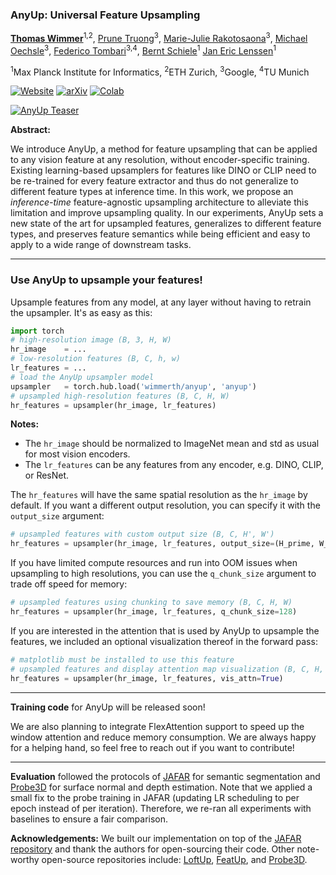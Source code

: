 ### AnyUp: Universal Feature Upsampling

[**Thomas Wimmer**](https://wimmerth.github.io/)<sup>1,2</sup>,
[Prune Truong](https://prunetruong.com/)<sup>3</sup>,
[Marie-Julie Rakotosaona](https://scholar.google.com/citations?user=eQ0om98AAAAJ&hl=en)<sup>3</sup>,
[Michael Oechsle](https://moechsle.github.io/)<sup>3</sup>,
[Federico Tombari](https://federicotombari.github.io/)<sup>3,4</sup>,
[Bernt Schiele](https://www.mpi-inf.mpg.de/departments/computer-vision-and-machine-learning/people/bernt-schiele)<sup>1</sup>
[Jan Eric Lenssen](https://janericlenssen.github.io/)<sup>1</sup>

<sup>1</sup>Max Planck Institute for Informatics, <sup>2</sup>ETH Zurich, <sup>3</sup>Google, <sup>4</sup>TU Munich

[![Website](https://img.shields.io/badge/Website-AnyUp-blue)](https://wimmerth.github.io/anyup/)
[![arXiv](https://img.shields.io/badge/arXiv-2510.12764-b31b1b.svg)](https://arxiv.org/abs/2510.12764)
[![Colab](https://img.shields.io/badge/Colab-AnyUp-blue?logo=googlecolab)](https://colab.research.google.com/github/wimmerth/anyup/blob/main/example_usage.ipynb)

[![AnyUp Teaser](https://wimmerth.github.io/anyup/assets/figures/teaser-anyup.png)](https://wimmerth.github.io/anyup/)

**Abstract:**

We introduce AnyUp, a method for feature upsampling that can be applied to any vision feature at any resolution, without
encoder-specific training. Existing learning-based upsamplers for features like DINO or CLIP need to be re-trained for
every feature extractor and thus do not generalize to different feature types at inference time. In this work, we
propose an _inference-time_ feature-agnostic upsampling architecture to alleviate this limitation and improve upsampling
quality. In our experiments, AnyUp sets a new state of the art for upsampled features, generalizes to different feature
types, and preserves feature semantics while being efficient and easy to apply to a wide range of downstream tasks.

---

### Use AnyUp to upsample your features!

Upsample features from any model, at any layer without having to retrain the upsampler. It's as easy as this:

```python
import torch
# high-resolution image (B, 3, H, W)
hr_image    = ...
# low-resolution features (B, C, h, w) 
lr_features = ...
# load the AnyUp upsampler model
upsampler   = torch.hub.load('wimmerth/anyup', 'anyup')
# upsampled high-resolution features (B, C, H, W)
hr_features = upsampler(hr_image, lr_features)
```

**Notes:**
- The `hr_image` should be normalized to ImageNet mean and std as usual for most vision encoders.
- The `lr_features` can be any features from any encoder, e.g. DINO, CLIP, or ResNet.

The `hr_features` will have the same spatial resolution as the `hr_image` by default.
If you want a different output resolution, you can specify it with the `output_size` argument:

```python
# upsampled features with custom output size (B, C, H', W')
hr_features = upsampler(hr_image, lr_features, output_size=(H_prime, W_prime))
```

If you have limited compute resources and run into OOM issues when upsampling to high resolutions, you can use the
`q_chunk_size` argument to trade off speed for memory:

```python
# upsampled features using chunking to save memory (B, C, H, W)
hr_features = upsampler(hr_image, lr_features, q_chunk_size=128)
```

If you are interested in the attention that is used by AnyUp to upsample the features, we included an optional
visualization thereof in the forward pass:

```python
# matplotlib must be installed to use this feature
# upsampled features and display attention map visualization (B, C, H, W)
hr_features = upsampler(hr_image, lr_features, vis_attn=True)
```

---

**Training code** for AnyUp will be released soon!

We are also planning to integrate FlexAttention support to speed up the window attention and reduce memory consumption.
We are always happy for a helping hand, so feel free to reach out if you want to contribute!

---

**Evaluation** followed the protocols of [JAFAR](https://github.com/PaulCouairon/JAFAR) for semantic segmentation and
[Probe3D](https://github.com/mbanani/probe3d) for surface normal and depth estimation. Note that we applied a small fix
to the probe training in JAFAR (updating LR scheduling to per epoch instead of per iteration). Therefore, we re-ran all
experiments with baselines to ensure a fair comparison.

**Acknowledgements:**
We built our implementation on top of the [JAFAR repository](https://github.com/PaulCouairon/JAFAR) and thank the
authors for open-sourcing their code. Other note-worthy open-source repositories include:
[LoftUp](https://github.com/andrehuang/loftup), [FeatUp](https://github.com/mhamilton723/FeatUp), and
[Probe3D](https://github.com/mbanani/probe3d).
